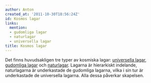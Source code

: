 ```yaml
---
author: Anton
created_at: '2011-10-30T18:56:24Z'
id: Kosmos lagar
links:
  mention:
  - gudomliga lagar
  - naturlagar
  - universella lagar
title: Kosmos lagar
---
```


Det finns huvudsakligen tre typer av kosmiska lagar: [universella lagar], [gudomliga lagar] och
[naturlagar]. Lagarna är hierarkiskt indelande, naturlagarna är underkastade de gudomliga lagarna,
vilka i sin tur är underkastade de universella lagarna. Alla dessa påverkar skapelsen.

  [universella lagar]: universella_lagar
  [gudomliga lagar]: gudomliga_lagar
  [naturlagar]: naturlagar
